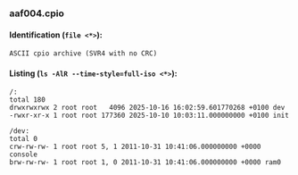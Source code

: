 ### aaf004.cpio
#### Identification (`file <*>`):
```
ASCII cpio archive (SVR4 with no CRC)
```
#### Listing (`ls -AlR --time-style=full-iso <*>`):
```
/:
total 180
drwxrwxrwx 2 root root   4096 2025-10-16 16:02:59.601770268 +0100 dev
-rwxr-xr-x 1 root root 177360 2025-10-10 10:03:11.000000000 +0100 init

/dev:
total 0
crw-rw-rw- 1 root root 5, 1 2011-10-31 10:41:06.000000000 +0000 console
brw-rw-rw- 1 root root 1, 0 2011-10-31 10:41:06.000000000 +0000 ram0
```

